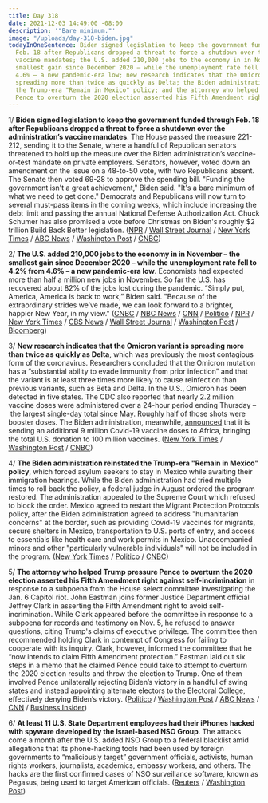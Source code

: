 ```yaml
---
title: Day 318
date: 2021-12-03 14:49:00 -08:00
description: '"Bare minimum."'
image: "/uploads/day-318-biden.jpg"
todayInOneSentence: Biden signed legislation to keep the government funded through
  Feb. 18 after Republicans dropped a threat to force a shutdown over the administration’s
  vaccine mandates; the U.S. added 210,000 jobs to the economy in in November – the
  smallest gain since December 2020 – while the unemployment rate fell to 4.2% from
  4.6% – a new pandemic-era low; new research indicates that the Omicron variant is
  spreading more than twice as quickly as Delta; the Biden administration reinstated
  the Trump-era "Remain in Mexico" policy; and the attorney who helped Trump pressure
  Pence to overturn the 2020 election asserted his Fifth Amendment right against self-incrimination.
---
```


1/ **Biden signed legislation to keep the government funded through Feb. 18 after Republicans dropped a threat to force a shutdown over the administration’s vaccine mandates**. The House passed the measure 221-212, sending it to the Senate, where a handful of Republican senators threatened to hold up the measure over the Biden administration’s vaccine-or-test mandate on private employers. Senators, however, voted down an amendment on the issue on a 48-to-50 vote, with two Republicans absent. The Senate then voted 69-28 to approve the spending bill. "Funding the government isn't a great achievement," Biden said. "It's a bare minimum of what we need to get done." Democrats and Republicans will now turn to several must-pass items in the coming weeks, which include increasing the debt limit and passing the annual National Defense Authorization Act. Chuck Schumer has also promised a vote before Christmas on Biden's roughly $2 trillion Build Back Better legislation. ([NPR](https://www.npr.org/2021/12/03/1061199740/congress-biden-signs-cr-shutdown-senate-house-debt-limit-bbb) / [Wall Street Journal](https://www.wsj.com/articles/lawmakers-reach-deal-to-prevent-government-shutdown-11638454923) / [New York Times](https://www.nytimes.com/2021/12/02/us/politics/government-shutdown-congress-spending-deal.html) / [ABC News](https://abcnews.go.com/Politics/biden-signs-short-term-funding-bill-averting-government/story?id=81542888) / [Washington Post](https://www.washingtonpost.com/us-policy/2021/12/02/government-funding-shutdown-vaccine/) / [CNBC](https://www.cnbc.com/2021/12/02/government-shutdown-house-strikes-deal-on-funding-bill.html))

2/ **The U.S. added 210,000 jobs to the economy in in November – the smallest gain since December 2020 – while the unemployment rate fell to 4.2% from 4.6% – a new pandemic-era low**. Economists had expected more than half a million new jobs in November. So far the U.S. has recovered about 82% of the jobs lost during the pandemic. “Simply put, America, America is back to work,” Biden said. "Because of the extraordinary strides we’ve made, we can look forward to a brighter, happier New Year, in my view." ([CNBC](https://www.cnbc.com/2021/12/03/jobs-report-november-2021.html) / [NBC News](https://www.nbcnews.com/business/economy/economy-added-just-210000-jobs-last-month-rcna7502) / [CNN](https://www.cnn.com/2021/12/03/economy/november-jobs-report/) / [Politico](https://www.politico.com/news/2021/12/03/employers-hiring-pace-november-523706) / [NPR](https://www.npr.org/2021/12/03/1060958012/november-jobs-report-omicron) / [New York Times](https://www.nytimes.com/2021/12/03/business/economy/november-2021-jobs-report.html) / [CBS News](https://www.cbsnews.com/news/new-jobs-hiring-growth-slow-november/) / [Wall Street Journal](https://www.wsj.com/articles/november-jobs-report-unemployment-rate-2021-11638480609) / [Washington Post](https://www.washingtonpost.com/business/2021/12/03/jobs-report-november-unemployment-2021/) / [Bloomberg](https://www.bloomberg.com/news/articles/2021-12-03/biden-says-u-s-is-back-to-work-after-unemployment-rate-falls?srnd=politics-vp&sref=MIBMEEoj))

3/ **New research indicates that the Omicron variant is spreading more than twice as quickly as Delta**, which was previously the most contagious form of the coronavirus. Researchers concluded that the Omicron mutation has a “substantial ability to evade immunity from prior infection” and that the variant is at least three times more likely to cause reinfection than previous variants, such as Beta and Delta. In the U.S., Omicron has been detected in five states. The CDC also reported that nearly 2.2 million vaccine doses were administered over a 24-hour period ending Thursday – the largest single-day total since May. Roughly half of those shots were booster doses. The Biden administration, meanwhile, [announced](https://www.nbcnews.com/politics/white-house/white-house-announce-shipment-9-million-covid-19-vaccines-africa-n1285299) that it is sending an additional 9 million Covid-19 vaccine doses to Africa, bringing the total U.S. donation to 100 million vaccines. ([New York Times](https://www.nytimes.com/live/2021/12/03/world/omicron-variant-covid#omicron-is-spreading-more-than-twice-as-quickly-as-the-delta-variant-in-south-africa-scientists-report) / [Washington Post](https://www.washingtonpost.com/world/2021/12/03/omicron-covid-variant-delta-reinfection/) / [CNBC](https://www.cnbc.com/2021/12/03/us-covid-vaccinations-spike-as-several-states-confirm-omicron-cases.html))

4/ **The Biden administration reinstated the Trump-era "Remain in Mexico" policy**, which forced asylum seekers to stay in Mexico while awaiting their immigration hearings.  While the Biden administration had tried multiple times to  roll back the policy, a federal judge in August ordered the program restored. The administration appealed to the Supreme Court which refused to block the order. Mexico agreed to restart the Migrant Protection Protocols policy, after the Biden administration agreed to address "humanitarian concerns" at the border, such as providing Covid-19 vaccines for migrants, secure shelters in Mexico, transportation to U.S. ports of entry, and access to essentials like health care and work permits in Mexico. Unaccompanied minors and other "particularly vulnerable individuals" will not be included in the program. ([New York Times](https://www.nytimes.com/2021/12/02/us/politics/asylum-seekers-immigration-mexico-usa.html) / [Politico](https://www.politico.com/news/2021/12/02/biden-remain-in-mexico-523666) / [CNBC](https://www.cnbc.com/2021/12/02/white-house-reaches-deal-to-reinstate-trump-era-remain-in-mexico-asylum-policy.html))

5/ **The attorney who helped Trump pressure Pence to overturn the 2020 election asserted his Fifth Amendment right against self-incrimination** in response to a subpoena from the House select committee investigating the Jan. 6 Capitol riot. John Eastman joins former Justice Department official Jeffrey Clark in asserting the Fifth Amendment right to avoid self-incrimination. While Clark appeared before the committee in response to a subpoena for records and testimony on Nov. 5, he refused to answer questions, citing Trump's claims of executive privilege. The committee then recommended holding Clark in contempt of Congress for failing to cooperate with its inquiry. Clark, however, informed the committee that he “now intends to claim Fifth Amendment protection.” Eastman laid out six steps in a memo that he claimed Pence could take to attempt to overturn the 2020 election results and throw the election to Trump. One of them involved Pence unilaterally rejecting Biden’s victory in a handful of swing states and instead appointing alternate electors to the Electoral College, effectively denying Biden’s victory. ([Politico](https://www.politico.com/news/2021/12/03/eastman-takes-the-fifth-with-jan-6-committee-523712) / [Washington Post](https://www.washingtonpost.com/national-security/jeffrey-clark-indict-plead-fifth/2021/12/02/5594df5e-538c-11ec-8769-2f4ecdf7a2ad_story.html) / [ABC News](https://abcnews.go.com/US/jan-committee-moves-hold-doj-official-contempt-ignoring/story?id=81453219) / [CNN](https://www.cnn.com/2021/12/01/politics/jeffrey-clark-criminal-contempt-report/index.html) / [Business Insider](https://www.businessinsider.com/john-eastman-plead-5th-amendment-january-6-committee-subpoena-2021-12))

6/ **At least 11 U.S. State Department employees had their iPhones hacked with spyware developed by the Israel-based NSO Group**. The attacks come a month after the U.S. added NSO Group to a federal blacklist amid allegations that its phone-hacking tools had been used by foreign governments to “maliciously target” government officials, activists, human rights workers, journalists, academics, embassy workers, and others. The hacks are the first confirmed cases of NSO surveillance software, known as Pegasus, being used to target American officials. ([Reuters](https://www.reuters.com/technology/exclusive-us-state-department-phones-hacked-with-israeli-company-spyware-sources-2021-12-03/) / [Washington Post](https://www.washingtonpost.com/technology/2021/12/03/israel-nso-pegasus-hack-us-diplomats/))